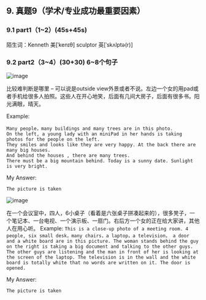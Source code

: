 ## 9.	真题9（学术/专业成功最重要因素）
### 9.1	part1（1~2）(45s+45s)
陌生词：Kenneth  美[ˈkenɪθ]  sculptor  英[ˈskʌlptə(r)] 
### 9.2	part2（3~4）(30+30) 6~8个句子
![image](https://user-images.githubusercontent.com/2299635/170910942-3eefc551-8528-4734-bc51-7dc55b2ce0ef.png)

比较难判断是哪里 – 可以说是outside view外景或者不说。左边一个女的用pad或者手机给很多人拍照。这些人在开心地笑，后面有几间大房子，后面有很多书。阳光满眼，晴天。

Example:
``` This is a close-up photo of the outside view. 
Many people，many buildings and many trees are in this photo. 
On the left, a young lady with an miniPad in her hands is taking photos for the people on the left. 
They smiles and looks like they are very happy. At the back there are many big houses. 
And behind the houses , there are many trees. 
There must be a big mountain behind. Today is a sunny date. Sunlight is very bright. 
```

My Answer:
```
The picture is taken
```


![image](https://user-images.githubusercontent.com/2299635/170911323-6b030b43-fde6-40e8-a42e-c2c225fa0e38.png)

在一个会议室中，四人，6小桌子（看着是六张桌子拼凑起来的），很多凳子，一个笔记本、一台电视、一个演示板、一扇门。右后方一个女的正在给大家讲，其他人在用心听。
Example:
``` This is a close-up photo of a meeting room. 4 people, six small desk，many chairs，a laptop，a television， a door and a white board are in this picture. The woman stands behind the guy on the right is taking a big document and talking to the other guys. The other guys are listening and the man in front of her is looking at the screen of the laptop. The television is in the wall and the white board is totally white that no words are written on it. The door is opened. ```

My Answer:
```
The picture is taken
```


